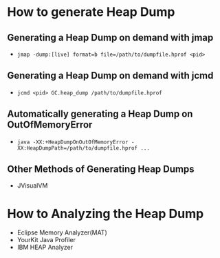 # How to generate Heap Dump

## Generating a Heap Dump on demand with jmap
- `jmap -dump:[live] format=b file=/path/to/dumpfile.hprof <pid>`

## Generating a Heap Dump on demand with jcmd
- `jcmd <pid> GC.heap_dump /path/to/dumpfile.hprof`

## Automatically generating a Heap Dump on OutOfMemoryError
- `java -XX:+HeapDumpOnOutOfMemoryError -XX:HeapDumpPath=/path/to/dumpfile.hprof ...`

## Other Methods of Generating Heap Dumps
- JVisualVM

# How to Analyzing the Heap Dump
- Eclipse Memory Analyzer(MAT)
- YourKit Java Profiler
- IBM HEAP Analyzer